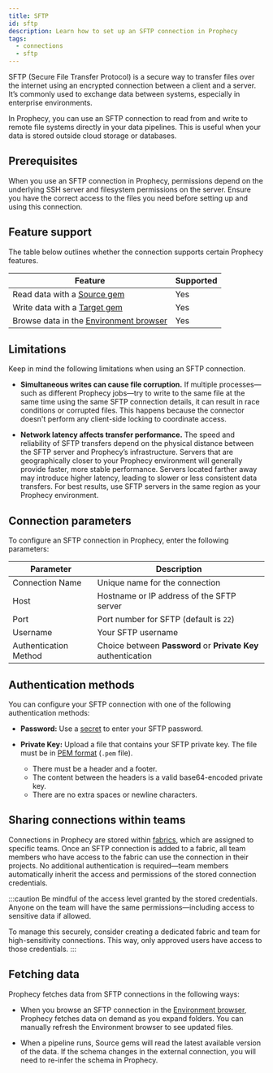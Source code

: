 ```yaml
---
title: SFTP
id: sftp
description: Learn how to set up an SFTP connection in Prophecy
tags:
  - connections
  - sftp
---
```


SFTP (Secure File Transfer Protocol) is a secure way to transfer files over the internet using an encrypted connection between a client and a server. It’s commonly used to exchange data between systems, especially in enterprise environments.

In Prophecy, you can use an SFTP connection to read from and write to remote file systems directly in your data pipelines. This is useful when your data is stored outside cloud storage or databases.

## Prerequisites

When you use an SFTP connection in Prophecy, permissions depend on the underlying SSH server and filesystem permissions on the server. Ensure you have the correct access to the files you need before setting up and using this connection.

## Feature support

The table below outlines whether the connection supports certain Prophecy features.

| Feature                                                       | Supported |
| ------------------------------------------------------------- | --------- |
| Read data with a [Source gem](/analysts/source-target)        | Yes       |
| Write data with a [Target gem](/analysts/source-target)       | Yes       |
| Browse data in the [Environment browser](/analysts/pipelines) | Yes       |

## Limitations

Keep in mind the following limitations when using an SFTP connection.

- **Simultaneous writes can cause file corruption.** If multiple processes—such as different Prophecy jobs—try to write to the same file at the same time using the same SFTP connection details, it can result in race conditions or corrupted files. This happens because the connector doesn't perform any client-side locking to coordinate access.

- **Network latency affects transfer performance.** The speed and reliability of SFTP transfers depend on the physical distance between the SFTP server and Prophecy’s infrastructure. Servers that are geographically closer to your Prophecy environment will generally provide faster, more stable performance. Servers located farther away may introduce higher latency, leading to slower or less consistent data transfers. For best results, use SFTP servers in the same region as your Prophecy environment.

## Connection parameters

To configure an SFTP connection in Prophecy, enter the following parameters:

| Parameter             | Description                                                   |
| --------------------- | ------------------------------------------------------------- |
| Connection Name       | Unique name for the connection                                |
| Host                  | Hostname or IP address of the SFTP server                     |
| Port                  | Port number for SFTP (default is `22`)                        |
| Username              | Your SFTP username                                            |
| Authentication Method | Choice between **Password** or **Private Key** authentication |

## Authentication methods

You can configure your SFTP connection with one of the following authentication methods:

- **Password:** Use a [secret](docs/administration/secrets/secrets.md) to enter your SFTP password.

- **Private Key:** Upload a file that contains your SFTP private key. The file must be in [PEM format](https://en.wikipedia.org/wiki/Privacy-Enhanced_Mail) (`.pem` file).

  - There must be a header and a footer.
  - The content between the headers is a valid base64-encoded private key.
  - There are no extra spaces or newline characters.

## Sharing connections within teams

Connections in Prophecy are stored within [fabrics](docs/administration/fabrics/prophecy-fabrics/prophecy-fabrics.md), which are assigned to specific teams. Once an SFTP connection is added to a fabric, all team members who have access to the fabric can use the connection in their projects. No additional authentication is required—team members automatically inherit the access and permissions of the stored connection credentials.

:::caution
Be mindful of the access level granted by the stored credentials. Anyone on the team will have the same permissions—including access to sensitive data if allowed.

To manage this securely, consider creating a dedicated fabric and team for high-sensitivity connections. This way, only approved users have access to those credentials.
:::

## Fetching data

Prophecy fetches data from SFTP connections in the following ways:

- When you browse an SFTP connection in the [Environment browser](/analysts/pipelines), Prophecy fetches data on demand as you expand folders. You can manually refresh the Environment browser to see updated files.

- When a pipeline runs, Source gems will read the latest available version of the data. If the schema changes in the external connection, you will need to re-infer the schema in Prophecy.
